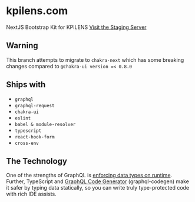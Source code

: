 # kpilens.com

NextJS Bootstrap Kit for KPILENS
[Visit the Staging Server](https://beta.monaco.kpilens.com)

## Warning
This branch attempts to migrate to `chakra-next` which has some breaking changes compared to `@chakra-ui version =< 0.8.0`


## Ships with

- `graphql`
- `graphql-request`
- `chakra-ui`
- `eslint`
- `babel & module-resolver`
- `typescript`
- `react-hook-form`
- `cross-env`

## The Technology

One of the strengths of GraphQL is [enforcing data types on runtime](https://graphql.github.io/graphql-spec/June2018/#sec-Value-Completion). Further, TypeScript and [GraphQL Code Generator](https://graphql-code-generator.com/) (graphql-codegen) make it safer by typing data statically, so you can write truly type-protected code with rich IDE assists.
